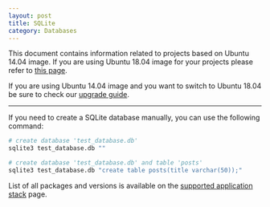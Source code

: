 ```yaml
---
layout: post
title: SQLite
category: Databases
---
```


This document contains information related to projects based on Ubuntu 14.04 image. 
If you are using Ubuntu 18.04 image for your projects please refer to [this page](https://semaphoreci.com/docs/ubuntu-1804.html). 

If you are using Ubuntu 14.04 image and you want to switch to Ubuntu 18.04 be sure to check our [upgrade guide](https://semaphoreci.com/docs/ubuntu-1804.html#how-to-upgrade).
___

If you need to create a SQLite database manually, you can use the following
command:

```bash
# create database 'test_database.db'
sqlite3 test_database.db ""

# create database 'test_database.db' and table 'posts'
sqlite3 test_database.db "create table posts(title varchar(50));"
```

List of all packages and versions is available on the [supported application stack](/docs/supported-stack.html) page.
